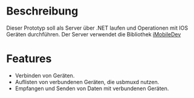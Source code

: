 # Beschreibung
Dieser Prototyp soll als Server über .NET laufen und Operationen mit IOS Geräten durchführen. Der Server verwendet die Bibliothek [iMobileDev](https://github.com/libimobiledevice-win32/imobiledevice-net)

# Features
- Verbinden von Geräten.
- Auflisten von verbundenen Geräten, die usbmuxd nutzen.
- Empfangen und Senden von Daten mit verbundenen Geräten.
